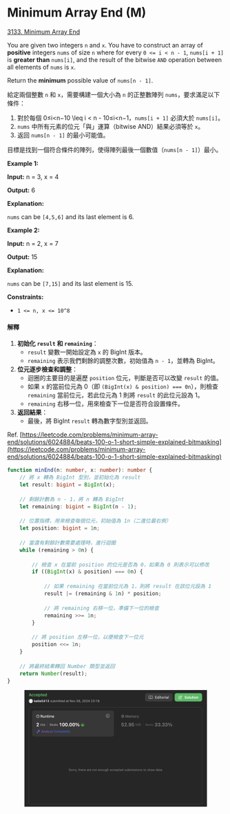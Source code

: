# Minimum Array End (M)

[3133. Minimum Array End](https://leetcode.com/problems/minimum-array-end/)



You are given two integers `n` and `x`. You have to construct an array of **positive** integers `nums` of size `n` where for every `0 <= i < n - 1`, `nums[i + 1]` is **greater than** `nums[i]`, and the result of the bitwise `AND` operation between all elements of `nums` is `x`.

Return the **minimum** possible value of `nums[n - 1]`.

&#x20;

給定兩個整數 `n` 和 `x`，需要構建一個大小為 `n` 的正整數陣列 `nums`，要求滿足以下條件：

1. 對於每個 0≤i\<n−10 \leq i < n - 10≤i\<n−1，`nums[i + 1]` 必須大於 `nums[i]`。
2. `nums` 中所有元素的位元「與」運算（bitwise AND）結果必須等於 `x`。
3. 返回 `nums[n - 1]` 的最小可能值。

目標是找到一個符合條件的陣列，使得陣列最後一個數值（`nums[n - 1]`）最小。



**Example 1:**

**Input:** n = 3, x = 4

**Output:** 6

**Explanation:**

`nums` can be `[4,5,6]` and its last element is 6.

**Example 2:**

**Input:** n = 2, x = 7

**Output:** 15

**Explanation:**

`nums` can be `[7,15]` and its last element is 15.

&#x20;

**Constraints:**

* `1 <= n, x <= 10^8`





#### 解釋

1. **初始化 `result` 和 `remaining`**：
   * `result` 變數一開始設定為 `x` 的 BigInt 版本。
   * `remaining` 表示我們剩餘的調整次數，初始值為 `n - 1`，並轉為 BigInt。
2. **位元逐步檢查和調整**：
   * 迴圈的主要目的是遍歷 `position` 位元，判斷是否可以改變 `result` 的值。
   * 如果 `x` 的當前位元為 0（即 `(BigInt(x) & position) === 0n`），則檢查 `remaining` 當前位元，若此位元為 1 則將 `result` 的此位元設為 1。
   * `remaining` 右移一位，用來檢查下一位是否符合設置條件。
3. **返回結果**：
   * 最後，將 BigInt `result` 轉為數字型別並返回。

Ref. [https://leetcode.com/problems/minimum-array-end/solutions/6024884/beats-100-o-1-short-simple-explained-bitmasking](https://leetcode.com/problems/minimum-array-end/solutions/6024884/beats-100-o-1-short-simple-explained-bitmasking)

```typescript
function minEnd(n: number, x: number): number {
    // 將 x 轉為 BigInt 型別，並初始化為 result
    let result: bigint = BigInt(x);
    
    // 剩餘計數為 n - 1，將 n 轉為 BigInt
    let remaining: bigint = BigInt(n - 1);
    
    // 位置指標，用來檢查每個位元，初始值為 1n（二進位最右側）
    let position: bigint = 1n;
    
    // 當還有剩餘計數需要處理時，進行迴圈
    while (remaining > 0n) {
        
        // 檢查 x 在當前 position 的位元是否為 0，如果為 0 則表示可以修改
        if ((BigInt(x) & position) === 0n) {
            
            // 如果 remaining 在當前位元為 1，則將 result 在該位元設為 1
            result |= (remaining & 1n) * position;
            
            // 將 remaining 右移一位，準備下一位的檢查
            remaining >>= 1n;
        }
        
        // 將 position 左移一位，以便檢查下一位元
        position <<= 1n;
    }
    
    // 將最終結果轉回 Number 類型並返回
    return Number(result);
}

```

<figure><img src="../.gitbook/assets/截圖 2024-11-09 晚上11.19.10.png" alt=""><figcaption></figcaption></figure>

